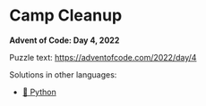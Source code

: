 # Camp Cleanup

**Advent of Code: Day 4, 2022**

Puzzle text: <https://adventofcode.com/2022/day/4>

Solutions in other languages:

- [🐍 Python](../../../../python/2022/04_camp_cleanup)
